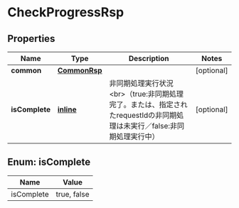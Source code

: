 
# CheckProgressRsp

## Properties
Name | Type | Description | Notes
------------ | ------------- | ------------- | -------------
**common** | [**CommonRsp**](CommonRsp.md) |  |  [optional]
**isComplete** | [**inline**](#IsCompleteEnum) | 非同期処理実行状況&lt;br&gt;（true:非同期処理完了。または、指定されたrequestIdの非同期処理は未実行／false:非同期処理実行中） |  [optional]


<a name="IsCompleteEnum"></a>
## Enum: isComplete
Name | Value
---- | -----
isComplete | true, false



